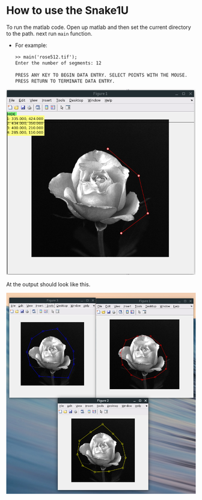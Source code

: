 # How to use the Snake1U

To run the matlab code. Open up matlab and then set the current directory to the path. 
next run `main` function. 

- For example: 
  ```
  >> main('rose512.tif'); 
  Enter the number of segments: 12

  PRESS ANY KEY TO BEGIN DATA ENTRY. SELECT POINTS WITH THE MOUSE.
  PRESS RETURN TO TERMINATE DATA ENTRY.

  ```
![Step1](https://github.com/MegaMan501/CSCE-4240-DIP/blob/master/Snakes1U/Screenshot%20from%202019-02-01%2015-58-51.png)

At the output should look like this. 

![Step2](https://github.com/MegaMan501/CSCE-4240-DIP/blob/master/Snakes1U/Screenshot%20from%202019-02-01%2016-02-58.png)
